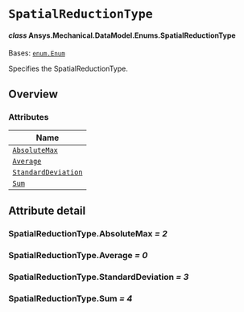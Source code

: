 # `SpatialReductionType`

<a id="ansys.mechanical.stubs.v242.Ansys.Mechanical.DataModel.Enums.SpatialReductionType"></a>

#### *class* Ansys.Mechanical.DataModel.Enums.SpatialReductionType

Bases: [`enum.Enum`](https://docs.python.org/3/library/enum.html#enum.Enum)

Specifies the SpatialReductionType.

<!-- !! processed by numpydoc !! -->

<a id="overview"></a>

## Overview

### Attributes

| Name |
| -------------------------------------------------------------------------------------------------------------------------------------------- |
| [`AbsoluteMax`](#SpatialReductionType.AbsoluteMax) |
| [`Average`](#SpatialReductionType.Average) |
| [`StandardDeviation`](#SpatialReductionType.StandardDeviation) |
| [`Sum`](#SpatialReductionType.Sum) |

<a id="attribute-detail"></a>

## Attribute detail

<a id="SpatialReductionType.AbsoluteMax"></a>

### SpatialReductionType.AbsoluteMax *= 2*

<a id="SpatialReductionType.Average"></a>

### SpatialReductionType.Average *= 0*

<a id="SpatialReductionType.StandardDeviation"></a>

### SpatialReductionType.StandardDeviation *= 3*

<a id="SpatialReductionType.Sum"></a>

### SpatialReductionType.Sum *= 4*


